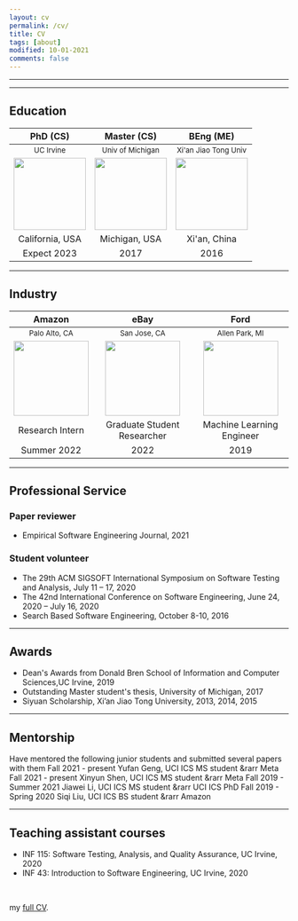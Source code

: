 ```yaml
---
layout: cv
permalink: /cv/
title: CV
tags: [about]
modified: 10-01-2021
comments: false
---
```

________
________

## Education


PhD (CS)                   |         Master (CS)         |          BEng (ME)
:-------------------------:| :-------------------------: |  :-------------------------:
 <font size="2"> UC Irvine </font>      |     <font size="2"> Univ of Michigan </font>      |     <font size="2"> Xi'an Jiao Tong Univ </font> 
<img src="{{ site.baseurl }}/images/uci_logo.png" class="img-thumbnail" style="min-height:100px; height:130px;"> |   <img src="{{ site.baseurl }}/images/um.png" class="img-thumbnail" style="min-height:100px; height:130px;"> |  <img src="{{ site.baseurl }}/images/Xian_Jiaotong_University.png" class="img-thumbnail" style="min-height:100px; height:130px;">
California, USA            |         Michigan, USA       |         Xi'an, China
Expect 2023                |         2017                |         2016


_______
## Industry

Amazon                      |         eBay                |          Ford
:-------------------------: | :-------------------------: |  :-------------------------:
<font size="2"> Palo Alto, CA </font>               |      <font size="2"> San Jose, CA </font>           |     <font size="2"> Allen Park, MI </font>
<img src="{{ site.baseurl }}/images/amazon.png" class="img-thumbnail" style="min-height:50px; width:135px;"> |  <img src="{{ site.baseurl }}/images/EBay_logo.png" class="img-thumbnail" style="min-height:50px; width:135px;"> | <img src="{{ site.baseurl }}/images/ford-logo.png" class="img-thumbnail" style="min-height:50px; width:135px;">
Research Intern            |  Graduate Student Researcher  |   Machine Learning Engineer
Summer 2022                |        2022            |        2019


_______

## Professional Service

### Paper reviewer
- Empirical Software Engineering Journal, 2021

### Student volunteer
- The 29th ACM SIGSOFT International Symposium on Software Testing and Analysis, July 11 – 17, 2020
- The 42nd International Conference on Software Engineering, June 24, 2020 – July 16, 2020
- Search Based Software Engineering, October 8-10, 2016

_______

## Awards

- Dean's Awards from Donald Bren School of Information and Computer Sciences,UC Irvine,  2019
- Outstanding Master student's thesis, University of Michigan, 2017
- Siyuan Scholarship, Xi’an Jiao Tong University, 2013, 2014, 2015

_______
## Mentorship
Have mentored the following junior students and submitted several papers with them
Fall 2021 - present    Yufan Geng, UCI ICS MS student &rarr Meta
Fall 2021 - present    Xinyun Shen, UCI ICS MS student &rarr Meta
Fall 2019 - Summer 2021    Jiawei Li, UCI ICS MS student &rarr UCI ICS PhD
Fall 2019 - Spring 2020    Siqi Liu, UCI ICS BS student &rarr Amazon
_______

## Teaching assistant courses

- INF 115: Software Testing, Analysis, and Quality Assurance, UC Irvine, 2020
- INF 43:  Introduction to Software Engineering, UC Irvine, 2020

<br />

my <a href="https://github.com/Jirigesi/Jirigesi.github.io/blob/master/CV.pdf">full CV</a>.

<br />
